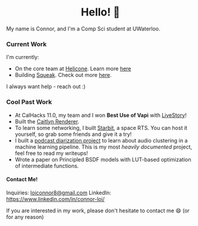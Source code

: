 <h1 align="center">Hello! 👋</h1>

My name is Connor, and I'm a Comp Sci student at UWaterloo.

### Current Work
I'm currently:
- On the core team at [Helicone](https://github.com/Helicone/helicone). Learn more [here](https://www.helicone.ai/)
- Building [Squeak](https://github.com/connortbot/squeak). Check out more [here](https://squeak.today/).

I always want help - reach out :)

### Cool Past Work
- At CalHacks 11.0, my team and I won **Best Use of Vapi** with [LiveStory](https://github.com/pranavbedi/LiveStory)!
- Built the [Caitlyn Renderer](https://github.com/cypraeno/caitlyn).
- To learn some networking, I built [Starbit](https://github.com/connortbot/starbit), a space RTS. You can host it yourself, so grab some friends and give it a try!
- I built a [podcast diarization project](https://github.com/connortbot/podcast-diarizer) to learn about audio clustering in a machine learning pipeline. This is my most *heavily documented* project, feel free to read my writeups!
- Wrote a paper on Principled BSDF models with LUT-based optimization of intermediate functions.

#### Contact Me!
Inquiries: loiconnor8@gmail.com
LinkedIn: https://www.linkedin.com/in/connor-loi/

If you are interested in my work, please don't hesitate to contact me 😄 (or for any reason)
